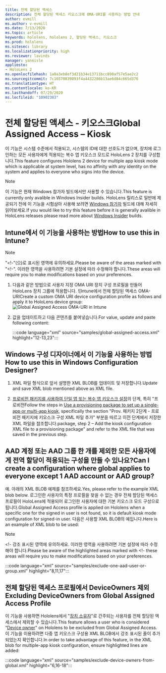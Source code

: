 ```yaml
---
title: 전체 할당된 액세스
description: 전체 할당된 액세스 키오스크에 OMA-URI를 사용하는 방법 안내
author: evmill
ms.author: v-evmill
ms.date: 7/13/2020
ms.topic: article
keywords: hololens, hololens 2, 할당된 액세스, 키오스크
ms.prod: hololens
ms.sitesec: library
ms.localizationpriority: high
ms.reviewer: lavinds
manager: yannisle
appliesto:
- HoloLens 2
ms.openlocfilehash: 1a0a3eb8ef3d21b34e13711bcc890af57e5ae2c2
ms.sourcegitcommit: 7c16570839893f4a4432286b13ae6d84c665d376
ms.translationtype: HT
ms.contentlocale: ko-KR
ms.lasthandoff: 07/29/2020
ms.locfileid: "10902303"
---
```

# <span data-ttu-id="7f186-104">전체 할당된 액세스 - 키오스크</span><span class="sxs-lookup"><span data-stu-id="7f186-104">Global Assigned Access – Kiosk</span></span>

<span data-ttu-id="7f186-105">이 기능은 시스템 수준에서 적용되고, 시스템의 ID에 대한 선호도가 없으며, 장치에 로그인하는 모든 사용자에게 적용되는 복수 앱 키오스크 모드로 HoloLens 2 장치를 구성합니다.</span><span class="sxs-lookup"><span data-stu-id="7f186-105">This feature configures Hololens 2 device for multiple app kiosk mode which is applicable at system level, has no affinity with any identity on the system and applies to everyone who signs into the device.</span></span> 

> [!NOTE]
> <span data-ttu-id="7f186-106">이 기능은 현재 Windows 참가자 빌드에서만 사용할 수 있습니다.</span><span class="sxs-lookup"><span data-stu-id="7f186-106">This feature is currently only avalible in Windows Insider builds.</span></span> <span data-ttu-id="7f186-107">HoloLens 릴리스로 일반에 제공되기 전에 이 기능을 시험삼아 사용해 보려면 [Windows 참가자](hololens-insider.md) 빌드에 대해 자세히 읽어보세요.</span><span class="sxs-lookup"><span data-stu-id="7f186-107">If you would like to try this feature before it is generally avalible in HoloLens releases please read more about [Windows Insider](hololens-insider.md) builds.</span></span>
 
## <span data-ttu-id="7f186-108">Intune에서 이 기능을 사용하는 방법</span><span class="sxs-lookup"><span data-stu-id="7f186-108">How to use this in Intune?</span></span> 

> [!NOTE]
> <span data-ttu-id="7f186-109">"<!-"(으)로 표시된 영역에 유의하세요.</span><span class="sxs-lookup"><span data-stu-id="7f186-109">Please be aware of the areas marked with "<!-".</span></span> <span data-ttu-id="7f186-110">이러한 영역을 사용하려면 기본 설정에 따라 수정해야 합니다.</span><span class="sxs-lookup"><span data-stu-id="7f186-110">These areas will require you to make modifications based on your preferences.</span></span> 

1.  <span data-ttu-id="7f186-111">다음과 같은 방법으로 사용자 지정 OMA URI 장치 구성 프로필을 만들어 HoloLens 장치 그룹에 적용합니다. ![Intune에서 전체 할당된 액세스 OMA-URI</span><span class="sxs-lookup"><span data-stu-id="7f186-111">Create a custom OMA URI device configuration profile as follows and apply it to HoloLens device group: ![Global Assigned Access OMA-URI in Intune</span></span>](images/global-assigned-access-omauri.png)

2.  <span data-ttu-id="7f186-112">값을 업데이트하고 다음 콘텐츠를 붙여넣습니다.</span><span class="sxs-lookup"><span data-stu-id="7f186-112">For value, update and paste following content:</span></span> 

    :::code language="xml" source="samples/global-assigned-access.xml" highlight="12-13,23":::

## <span data-ttu-id="7f186-113">Windows 구성 디자이너에서 이 기능을 사용하는 방법</span><span class="sxs-lookup"><span data-stu-id="7f186-113">How to use this in Windows Configuration Designer?</span></span> 
 
1.  <span data-ttu-id="7f186-114">XML 파일 형식으로 앞서 설명한 XML BLOB를 업데이트 및 저장합니다.</span><span class="sxs-lookup"><span data-stu-id="7f186-114">Update and save XML blob mentioned above as XML file.</span></span> 

2.  <span data-ttu-id="7f186-115">[프로비전 패키지를 사용하여 단일 앱 또는 복수 앱 키오스크 설정](https://docs.microsoft.com/hololens/hololens-kiosk#use-a-provisioning-package-to-set-up-a-single-app-or-multi-app-kiosk)의 단계, 특히 "프로비전</span><span class="sxs-lookup"><span data-stu-id="7f186-115">Follow the steps in [Use a provisioning package to set up a single-app or multi-app kiosk](https://docs.microsoft.com/hololens/hololens-kiosk#use-a-provisioning-package-to-set-up-a-single-app-or-multi-app-kiosk), specifically the section "Prov.</span></span> <span data-ttu-id="7f186-116">패키지 2단계 - 프로비전 패키지에 키오스크 구성 XML 파일 추가" 부분을 따르고 이전 단계에서 저장한 XML 파일을 참조합니다.</span><span class="sxs-lookup"><span data-stu-id="7f186-116">package, step 2 – Add the kiosk configuration XML file to a provisioning package" and refer to the XML file that was saved in the previous step.</span></span> 

## <span data-ttu-id="7f186-117">AAD 계정 또는 AAD 그룹 한 개를 제외한 모든 사용자에게 전역 할당이 적용되는 구성을 만들 수 있나요?</span><span class="sxs-lookup"><span data-stu-id="7f186-117">Can I create a configuration where global applies to everyone except 1 AAD account or AAD group?</span></span> 

<span data-ttu-id="7f186-118">예. 아래의 XML BLOB 예제를 참조하세요.</span><span class="sxs-lookup"><span data-stu-id="7f186-118">Yes, please refer to the example XML blob below.</span></span> <span data-ttu-id="7f186-119">로그인한 사용자의 특정 프로필을 찾을 수 없는 경우 전체 할당된 액세스 프로필이 HoloLens에 적용되어 로그인한 사용자에 대한 기본 키오스크 모드 구성으로 됩니다.</span><span class="sxs-lookup"><span data-stu-id="7f186-119">Global Assigned Access profile is applied on Hololens when a specific one for the signed in user is not found, so it is default kiosk mode configuration for signed-in user.</span></span> <span data-ttu-id="7f186-120">다음은 사용할 XML BLOB의 예입니다.</span><span class="sxs-lookup"><span data-stu-id="7f186-120">Here is an example of XML blob to be used:</span></span> 

> [!NOTE]
> <span data-ttu-id="7f186-121"><!- 강조 표시된 영역에 유의하세요. 이러한 영역을 사용하려면 기본 설정에 따라 수정해야 합니다.</span><span class="sxs-lookup"><span data-stu-id="7f186-121">Please be aware of the highlighted areas marked with <!-  these areas will require you to make modifications based on your preferences.</span></span> 

 :::code language="xml" source="samples/exclude-one-aad-user-or-group.xml" highlight="8,11,17":::

## <span data-ttu-id="7f186-122">전체 할당된 액세스 프로필에서 DeviceOwners 제외</span><span class="sxs-lookup"><span data-stu-id="7f186-122">Excluding DeviceOwners from Global Assigned Access Profile</span></span>

<span data-ttu-id="7f186-123">이 기능을 사용하면 Hololens에서 "[장치 소유자](security-adminless-os.md)"로 간주되는 사용자를 전체 할당된 액세스에서 제외할 수 있습니다.</span><span class="sxs-lookup"><span data-stu-id="7f186-123">This feature allows a user who is considered “[Device owner](security-adminless-os.md)" on Hololens to be excluded from Global Assigned Access.</span></span> <span data-ttu-id="7f186-124">이 기능을 이용하려면 다중 앱 키오스크 구성용 XML BLOB에서 강조 표시된 줄이 추가되었는지 확인합니다.</span><span class="sxs-lookup"><span data-stu-id="7f186-124">In order to take advantage of this feature, in the XML blob for multiple-app kiosk configuration, ensure highlighted lines are added:</span></span> 

 :::code language="xml" source="samples/exclude-device-owners-from-global.xml" highlight="6,16-18":::
 
